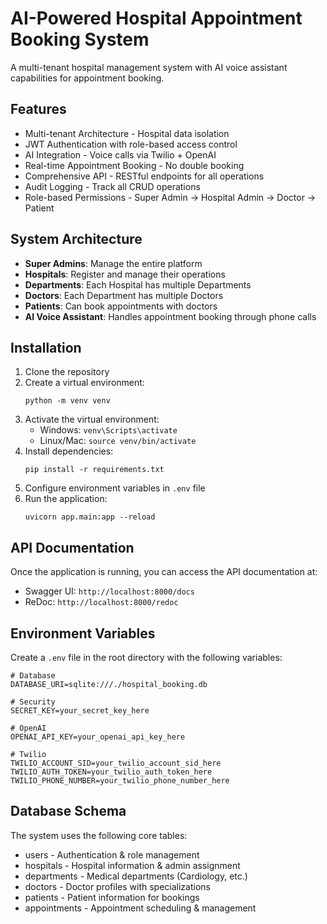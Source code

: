 # AI-Powered Hospital Appointment Booking System

A multi-tenant hospital management system with AI voice assistant capabilities for appointment booking.

## Features

- Multi-tenant Architecture - Hospital data isolation
- JWT Authentication with role-based access control
- AI Integration - Voice calls via Twilio + OpenAI
- Real-time Appointment Booking - No double booking
- Comprehensive API - RESTful endpoints for all operations
- Audit Logging - Track all CRUD operations
- Role-based Permissions - Super Admin → Hospital Admin → Doctor → Patient

## System Architecture

- **Super Admins**: Manage the entire platform
- **Hospitals**: Register and manage their operations
- **Departments**: Each Hospital has multiple Departments
- **Doctors**: Each Department has multiple Doctors
- **Patients**: Can book appointments with doctors
- **AI Voice Assistant**: Handles appointment booking through phone calls

## Installation

1. Clone the repository
2. Create a virtual environment:
   ```
   python -m venv venv
   ```
3. Activate the virtual environment:
   - Windows: `venv\Scripts\activate`
   - Linux/Mac: `source venv/bin/activate`
4. Install dependencies:
   ```
   pip install -r requirements.txt
   ```
5. Configure environment variables in `.env` file
6. Run the application:
   ```
   uvicorn app.main:app --reload
   ```

## API Documentation

Once the application is running, you can access the API documentation at:
- Swagger UI: `http://localhost:8000/docs`
- ReDoc: `http://localhost:8000/redoc`

## Environment Variables

Create a `.env` file in the root directory with the following variables:

```
# Database
DATABASE_URI=sqlite:///./hospital_booking.db

# Security
SECRET_KEY=your_secret_key_here

# OpenAI
OPENAI_API_KEY=your_openai_api_key_here

# Twilio
TWILIO_ACCOUNT_SID=your_twilio_account_sid_here
TWILIO_AUTH_TOKEN=your_twilio_auth_token_here
TWILIO_PHONE_NUMBER=your_twilio_phone_number_here
```

## Database Schema

The system uses the following core tables:
- users - Authentication & role management
- hospitals - Hospital information & admin assignment
- departments - Medical departments (Cardiology, etc.)
- doctors - Doctor profiles with specializations
- patients - Patient information for bookings
- appointments - Appointment scheduling & management